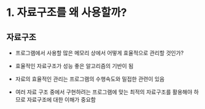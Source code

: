 # 1. 자료구조를 왜 사용할까?

## 자료구조

- 프로그램에서 사용할 많은 메모리 상에서 어떻게 효율적으로 관리할 것인가?

- 효율적인 자료구조가 성능 좋은 알고리즘의 기반이 됨

- 자료의 효율적인 관리는 프로그램의 수행속도와 밀접한 관련이 있음

- 여러 자료 구조 중에서 구현하려는 프로그램에 맞는 최적의 자료구조를 활용해야 하므로 자료구조에 대한 이해가 중요함

